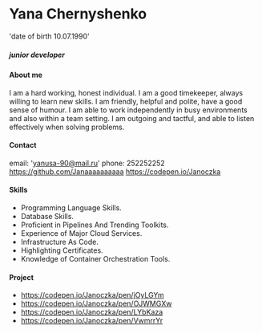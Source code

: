 # Yana Chernyshenko
 'date of birth 10.07.1990'
##### junior developer
#### About me
I am a hard working, honest individual. I am a good timekeeper, always willing to learn new skills. I am friendly, helpful and polite, have a good sense of humour. I am able to work independently in busy environments and also within a team setting. I am outgoing and tactful, and able to listen effectively when solving problems.
#### Contact
email: 'yanusa-90@mail.ru'
phone: 252252252
https://github.com/Janaaaaaaaaaa
https://codepen.io/Janoczka
#### Skills
* Programming Language Skills.
* Database Skills.
* Proficient in Pipelines And Trending Toolkits.
* Experience of Major Cloud Services.
* Infrastructure As Code.
* Highlighting Certificates.
* Knowledge of Container Orchestration Tools.
#### Project
* https://codepen.io/Janoczka/pen/jOyLGYm
* https://codepen.io/Janoczka/pen/OJWMGXw
* https://codepen.io/Janoczka/pen/LYbKaza
* https://codepen.io/Janoczka/pen/VwmrrYr
